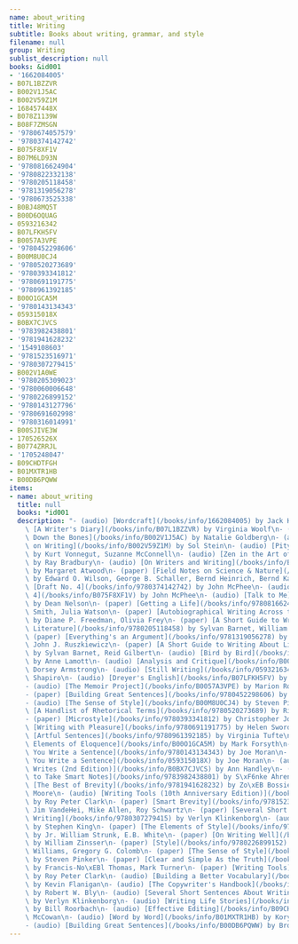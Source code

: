 ```yaml
---
name: about_writing
title: Writing
subtitle: Books about writing, grammar, and style
filename: null
group: Writing
sublist_description: null
books: &id001
- '1662084005'
- B07L1BZZVR
- B002V1J5AC
- B002V59Z1M
- 168457448X
- B078Z1139W
- B08F7ZMSGN
- '9780674057579'
- '9780374142742'
- B075F8XF1V
- B07M6LD93N
- '9780816624904'
- '9780822332138'
- '9780205118458'
- '9781319056278'
- '9780673525338'
- B0BJ48MQ5T
- B00D6OQUAG
- 0593216342
- B07LFKH5FV
- B0057A3VPE
- '9780452298606'
- B00M8U0CJ4
- '9780520273689'
- '9780393341812'
- '9780691191775'
- '9780961392185'
- B00O1GCA5M
- '9780143134343'
- 059315018X
- B0BX7CJVCS
- '9783982438801'
- '9781941628232'
- '1549108603'
- '9781523516971'
- '9780307279415'
- B002V1A0WE
- '9780205309023'
- '9780060006648'
- '9780226899152'
- '9780143127796'
- '9780691602998'
- '9780316014991'
- B00SJIVE3W
- 170526526X
- B0774ZRRJL
- '1705248047'
- B09CHDTFGH
- B01MXTR1HB
- B00DB6PQWW
items:
- name: about_writing
  title: null
  books: *id001
  description: "- (audio) [Wordcraft](/books/info/1662084005) by Jack Hart\n- (audio)\
    \ [A Writer's Diary](/books/info/B07L1BZZVR) by Virginia Woolf\n- (audio) [Writing\
    \ Down the Bones](/books/info/B002V1J5AC) by Natalie Goldberg\n- (audio) [Stein\
    \ on Writing](/books/info/B002V59Z1M) by Sol Stein\n- (audio) [Pity the Reader](/books/info/168457448X)\
    \ by Kurt Vonnegut, Suzanne McConnell\n- (audio) [Zen in the Art of Writing](/books/info/B078Z1139W)\
    \ by Ray Bradbury\n- (audio) [On Writers and Writing](/books/info/B08F7ZMSGN)\
    \ by Margaret Atwood\n- (paper) [Field Notes on Science & Nature](/books/info/9780674057579)\
    \ by Edward O. Wilson, George B. Schaller, Bernd Heinrich, Bernd Kaufman\n- (paper)\
    \ [Draft No. 4](/books/info/9780374142742) by John McPhee\n- (audio) [Draft No.\
    \ 4](/books/info/B075F8XF1V) by John McPhee\n- (audio) [Talk to Me](/books/info/B07M6LD93N)\
    \ by Dean Nelson\n- (paper) [Getting a Life](/books/info/9780816624904) by Sidonie\
    \ Smith, Julia Watson\n- (paper) [Autobiographical Writing Across the Disciplines](/books/info/9780822332138)\
    \ by Diane P. Freedman, Olivia Frey\n- (paper) [A Short Guide to Writing about\
    \ Literature](/books/info/9780205118458) by Sylvan Barnet, William E. Cain\n-\
    \ (paper) [Everything's an Argument](/books/info/9781319056278) by Andrea A. Lunsford,\
    \ John J. Ruszkiewicz\n- (paper) [A Short Guide to Writing About Literature](/books/info/9780673525338)\
    \ by Sylvan Barnet, Reid Gilbert\n- (audio) [Bird by Bird](/books/info/B0BJ48MQ5T)\
    \ by Anne Lamott\n- (audio) [Analysis and Critique](/books/info/B00D6OQUAG) by\
    \ Dorsey Armstrong\n- (audio) [Still Writing](/books/info/0593216342) by Dani\
    \ Shapiro\n- (audio) [Dreyer's English](/books/info/B07LFKH5FV) by Benjamin Dreyer\n\
    - (audio) [The Memoir Project](/books/info/B0057A3VPE) by Marion Roach Smith\n\
    - (paper) [Building Great Sentences](/books/info/9780452298606) by Brooks Landon\n\
    - (audio) [The Sense of Style](/books/info/B00M8U0CJ4) by Steven Pinker\n- (paper)\
    \ [A Handlist of Rhetorical Terms](/books/info/9780520273689) by Richard A. Lanham\n\
    - (paper) [Microstyle](/books/info/9780393341812) by Christopher Johnson\n- (paper)\
    \ [Writing with Pleasure](/books/info/9780691191775) by Helen Sword\n- (paper)\
    \ [Artful Sentences](/books/info/9780961392185) by Virginia Tufte\n- (audio) [The\
    \ Elements of Eloquence](/books/info/B00O1GCA5M) by Mark Forsyth\n- (paper) [First\
    \ You Write a Sentence](/books/info/9780143134343) by Joe Moran\n- (audio) [First\
    \ You Write a Sentence](/books/info/059315018X) by Joe Moran\n- (audio) [Everybody\
    \ Writes (2nd Edition)](/books/info/B0BX7CJVCS) by Ann Handley\n- (paper) [How\
    \ to Take Smart Notes](/books/info/9783982438801) by S\xF6nke Ahrens\n- (paper)\
    \ [The Best of Brevity](/books/info/9781941628232) by Zo\xEB Bossiere, Dinty W.\
    \ Moore\n- (audio) [Writing Tools (10th Anniversary Edition)](/books/info/1549108603)\
    \ by Roy Peter Clark\n- (paper) [Smart Brevity](/books/info/9781523516971) by\
    \ Jim VandeHei, Mike Allen, Roy Schwartz\n- (paper) [Several Short Sentences About\
    \ Writing](/books/info/9780307279415) by Verlyn Klinkenborg\n- (audio) [On Writing](/books/info/B002V1A0WE)\
    \ by Stephen King\n- (paper) [The Elements of Style](/books/info/9780205309023)\
    \ by Jr. William Strunk, E.B. White\n- (paper) [On Writing Well](/books/info/9780060006648)\
    \ by William Zinsser\n- (paper) [Style](/books/info/9780226899152) by Joseph M.\
    \ Williams, Gregory G. Colomb\n- (paper) [The Sense of Style](/books/info/9780143127796)\
    \ by Steven Pinker\n- (paper) [Clear and Simple As the Truth](/books/info/9780691602998)\
    \ by Francis-No\xEBl Thomas, Mark Turner\n- (paper) [Writing Tools](/books/info/9780316014991)\
    \ by Roy Peter Clark\n- (audio) [Building a Better Vocabulary](/books/info/B00SJIVE3W)\
    \ by Kevin Flanigan\n- (audio) [The Copywriter's Handbook](/books/info/170526526X)\
    \ by Robert W. Bly\n- (audio) [Several Short Sentences About Writing](/books/info/B0774ZRRJL)\
    \ by Verlyn Klinkenborg\n- (audio) [Writing Life Stories](/books/info/1705248047)\
    \ by Bill Roorbach\n- (audio) [Effective Editing](/books/info/B09CHDTFGH) by Molly\
    \ McCowan\n- (audio) [Word by Word](/books/info/B01MXTR1HB) by Kory Stamper\n\
    - (audio) [Building Great Sentences](/books/info/B00DB6PQWW) by Brooks Landon"
---
```



